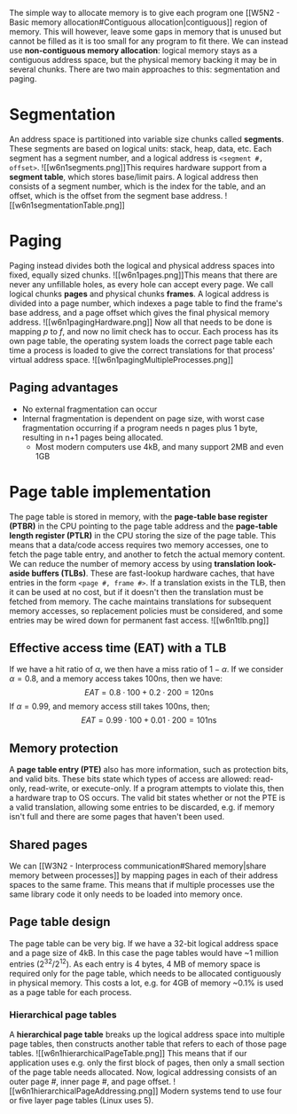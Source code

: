 The simple way to allocate memory is to give each program one [[W5N2 - Basic memory allocation#Contiguous allocation|contiguous]] region of memory. This will however, leave some gaps in memory that is unused but cannot be filled as it is too small for any program to fit there. We can instead use **non-contiguous memory allocation**: logical memory stays as a contiguous address space, but the physical memory backing it may be in several chunks. There are two main approaches to this: segmentation and paging.
# Segmentation
An address space is partitioned into variable size chunks called **segments**. These segments are based on logical units: stack, heap, data, etc. Each segment has a segment number, and a logical address is `<segment #, offset>`.
![[w6n1segments.png]]This requires hardware support from a **segment table**, which stores base/limit pairs. A logical address then consists of a segment number, which is the index for the table, and an offset, which is the offset from the segment base address.
![[w6n1segmentationTable.png]]
# Paging
Paging instead divides both the logical and physical address spaces into fixed, equally sized chunks.
![[w6n1pages.png]]This means that there are never any unfillable holes, as every hole can accept every page.
We call logical chunks **pages** and physical chunks **frames**. A logical address is divided into a page number, which indexes a page table to find the frame's base address, and a page offset which gives the final physical memory address.
![[w6n1pagingHardware.png]]
Now all that needs to be done is mapping $p$ to $f$, and now no limit check has to occur. Each process has its own page table, the operating system loads the correct page table each time a process is loaded to give the correct translations for that process' virtual address space.
![[w6n1pagingMultipleProcesses.png]]
## Paging advantages
- No external fragmentation can occur
- Internal fragmentation is dependent on page size, with worst case fragmentation occurring if a program needs n pages plus 1 byte, resulting in n+1 pages being allocated.
	- Most modern computers use 4kB, and many support 2MB and even 1GB
# Page table implementation
The page table is stored in memory, with the **page-table base register (PTBR)** in the CPU pointing to the page table address and the **page-table length register (PTLR)** in the CPU storing the size of the page table. This means that a data/code access requires two memory accesses, one to fetch the page table entry, and another to fetch the actual memory content. We can reduce the number of memory access by using **translation look-aside buffers (TLBs)**. These are fast-lookup hardware caches, that have entries in the form `<page #, frame #>`. If a translation exists in the TLB, then it can be used at no cost, but if it doesn't then the translation must be fetched from memory. The cache maintains translations for subsequent memory accesses, so replacement policies must be considered, and some entries may be wired down for permanent fast access.
![[w6n1tlb.png]]
## Effective access time (EAT) with a TLB
If we have a hit ratio of $\alpha$, we then have a miss ratio of $1-\alpha$. If we consider $\alpha=0.8$, and a memory access takes $100\text{ns}$, then we have:
$$
EAT=0.8\cdot100+0.2\cdot200=120\text{ns}
$$
If $\alpha=0.99$, and memory access still takes $100\text{ns}$, then;
$$
EAT=0.99\cdot100+0.01\cdot200=101\text{ns}
$$

## Memory protection
A **page table entry (PTE)** also has more information, such as protection bits, and valid bits. These bits state which types of access are allowed: read-only, read-write, or execute-only. If a program attempts to violate this, then a hardware trap to OS occurs. The valid bit states whether or not the PTE is a valid translation, allowing some entries to be discarded, e.g. if memory isn't full and there are some pages that haven't been used.
## Shared pages
We can [[W3N2 - Interprocess communication#Shared memory|share memory between processes]] by mapping pages in each of their address spaces to the same frame. This means that if multiple processes use the same library code it only needs to be loaded into memory once.
## Page table design
The page table can be very big. If we have a 32-bit logical address space and a page size of 4kB. In this case the page tables would have ~1 million entries ($2^{32}/2^{12}$). As each entry is 4 bytes, 4 MB of memory space is required only for the page table, which needs to be allocated contiguously in physical memory. This costs a lot, e.g. for 4GB of memory ~0.1% is used as a page table for each process.
### Hierarchical page tables
A **hierarchical page table** breaks up the logical address space into multiple page tables, then constructs another table that refers to each of those page tables.
![[w6n1hierarchicalPageTable.png]]
This means that if our application uses e.g. only the first block of pages, then only a small section of the page table needs allocated. Now, logical addressing consists of an outer page #, inner page #, and page offset.
![[w6n1hierarchicalPageAddressing.png]]
Modern systems tend to use four or five layer page tables (Linux uses 5).
